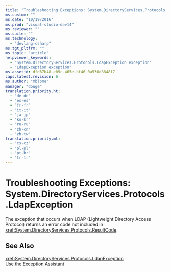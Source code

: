 ```yaml
---
title: "Troubleshooting Exceptions: System.DirectoryServices.Protocols.LdapException"
ms.custom: ""
ms.date: "10/19/2016"
ms.prod: "visual-studio-dev14"
ms.reviewer: ""
ms.suite: ""
ms.technology: 
  - "devlang-csharp"
ms.tgt_pltfrm: ""
ms.topic: "article"
helpviewer_keywords: 
  - "System.DirectoryServices.Protocols.LdapException exception"
  - "LdapException exception"
ms.assetid: dfd67b48-e09c-465e-bf46-0a530d8848f7
caps.latest.revision: 6
ms.author: "mblome"
manager: "douge"
translation.priority.ht: 
  - "de-de"
  - "es-es"
  - "fr-fr"
  - "it-it"
  - "ja-jp"
  - "ko-kr"
  - "ru-ru"
  - "zh-cn"
  - "zh-tw"
translation.priority.mt: 
  - "cs-cz"
  - "pl-pl"
  - "pt-br"
  - "tr-tr"
---
```

# Troubleshooting Exceptions: System.DirectoryServices.Protocols.LdapException
The exception that occurs when LDAP (Lightweight Directory Access Protocol) returns an error code not included in <xref:System.DirectoryServices.Protocols.ResultCode>.  
  
## See Also  
 <xref:System.DirectoryServices.Protocols.LdapException>   
 [Use the Exception Assistant](../Topic/How%20to:%20Use%20the%20Exception%20Assistant.md)